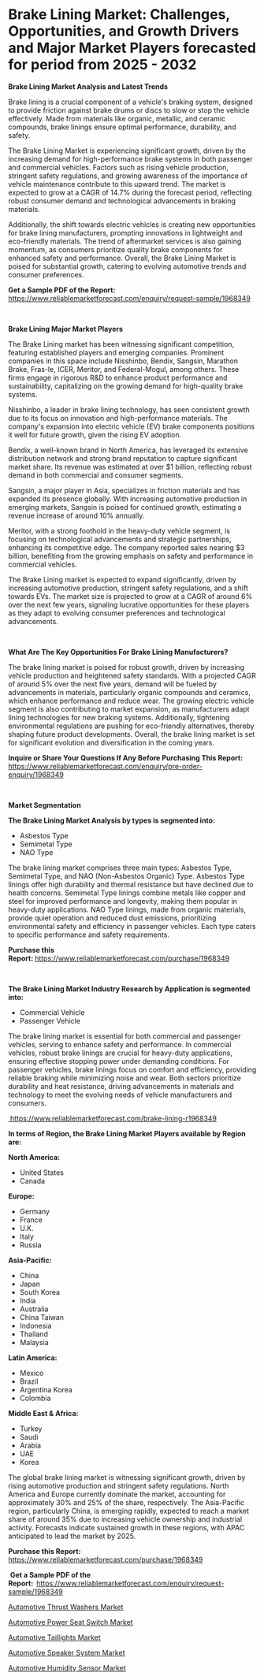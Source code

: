 <p><h1>Brake Lining Market: Challenges, Opportunities, and Growth Drivers and Major Market Players forecasted for period from 2025 - 2032</h1></p><p><strong>Brake Lining Market Analysis and Latest Trends</strong></p>
<p><p>Brake lining is a crucial component of a vehicle's braking system, designed to provide friction against brake drums or discs to slow or stop the vehicle effectively. Made from materials like organic, metallic, and ceramic compounds, brake linings ensure optimal performance, durability, and safety.</p><p>The Brake Lining Market is experiencing significant growth, driven by the increasing demand for high-performance brake systems in both passenger and commercial vehicles. Factors such as rising vehicle production, stringent safety regulations, and growing awareness of the importance of vehicle maintenance contribute to this upward trend. The market is expected to grow at a CAGR of 14.7% during the forecast period, reflecting robust consumer demand and technological advancements in braking materials. </p><p>Additionally, the shift towards electric vehicles is creating new opportunities for brake lining manufacturers, prompting innovations in lightweight and eco-friendly materials. The trend of aftermarket services is also gaining momentum, as consumers prioritize quality brake components for enhanced safety and performance. Overall, the Brake Lining Market is poised for substantial growth, catering to evolving automotive trends and consumer preferences.</p></p>
<p><strong>Get a Sample PDF of the Report:&nbsp;</strong> <a href="https://www.reliablemarketforecast.com/enquiry/request-sample/1968349?utm_campaign=1144&utm_medium=2&utm_source=Github&utm_content=ia&utm_term=30032025&utm_id=brake-lining">https://www.reliablemarketforecast.com/enquiry/request-sample/1968349</a></p>
<p>&nbsp;</p>
<p><strong>Brake Lining Major Market Players</strong></p>
<p><p>The Brake Lining market has been witnessing significant competition, featuring established players and emerging companies. Prominent companies in this space include Nisshinbo, Bendix, Sangsin, Marathon Brake, Fras-le, ICER, Meritor, and Federal-Mogul, among others. These firms engage in rigorous R&D to enhance product performance and sustainability, capitalizing on the growing demand for high-quality brake systems.</p><p>Nisshinbo, a leader in brake lining technology, has seen consistent growth due to its focus on innovation and high-performance materials. The company's expansion into electric vehicle (EV) brake components positions it well for future growth, given the rising EV adoption.</p><p>Bendix, a well-known brand in North America, has leveraged its extensive distribution network and strong brand reputation to capture significant market share. Its revenue was estimated at over $1 billion, reflecting robust demand in both commercial and consumer segments.</p><p>Sangsin, a major player in Asia, specializes in friction materials and has expanded its presence globally. With increasing automotive production in emerging markets, Sangsin is poised for continued growth, estimating a revenue increase of around 10% annually.</p><p>Meritor, with a strong foothold in the heavy-duty vehicle segment, is focusing on technological advancements and strategic partnerships, enhancing its competitive edge. The company reported sales nearing $3 billion, benefiting from the growing emphasis on safety and performance in commercial vehicles.</p><p>The Brake Lining market is expected to expand significantly, driven by increasing automotive production, stringent safety regulations, and a shift towards EVs. The market size is projected to grow at a CAGR of around 6% over the next few years, signaling lucrative opportunities for these players as they adapt to evolving consumer preferences and technological advancements.</p></p>
<p>&nbsp;</p>
<p><strong>What Are The Key Opportunities For Brake Lining Manufacturers?</strong></p>
<p><p>The brake lining market is poised for robust growth, driven by increasing vehicle production and heightened safety standards. With a projected CAGR of around 5% over the next five years, demand will be fueled by advancements in materials, particularly organic compounds and ceramics, which enhance performance and reduce wear. The growing electric vehicle segment is also contributing to market expansion, as manufacturers adapt lining technologies for new braking systems. Additionally, tightening environmental regulations are pushing for eco-friendly alternatives, thereby shaping future product developments. Overall, the brake lining market is set for significant evolution and diversification in the coming years.</p></p>
<p><strong>Inquire or Share Your Questions If Any Before Purchasing This Report:</strong> <a href="https://www.reliablemarketforecast.com/enquiry/pre-order-enquiry/1968349?utm_campaign=1144&utm_medium=2&utm_source=Github&utm_content=ia&utm_term=30032025&utm_id=brake-lining">https://www.reliablemarketforecast.com/enquiry/pre-order-enquiry/1968349</a></p>
<p>&nbsp;</p>
<p><strong>Market Segmentation</strong></p>
<p><strong>The Brake Lining Market Analysis by types is segmented into:</strong></p>
<p><ul><li>Asbestos Type</li><li>Semimetal Type</li><li>NAO Type</li></ul></p>
<p><p>The brake lining market comprises three main types: Asbestos Type, Semimetal Type, and NAO (Non-Asbestos Organic) Type. Asbestos Type linings offer high durability and thermal resistance but have declined due to health concerns. Semimetal Type linings combine metals like copper and steel for improved performance and longevity, making them popular in heavy-duty applications. NAO Type linings, made from organic materials, provide quiet operation and reduced dust emissions, prioritizing environmental safety and efficiency in passenger vehicles. Each type caters to specific performance and safety requirements.</p></p>
<p><strong>Purchase this Report:&nbsp;</strong><a href="https://www.reliablemarketforecast.com/purchase/1968349?utm_campaign=1144&utm_medium=2&utm_source=Github&utm_content=ia&utm_term=30032025&utm_id=brake-lining">https://www.reliablemarketforecast.com/purchase/1968349</a></p>
<p>&nbsp;</p>
<p><strong>The Brake Lining Market Industry Research by Application is segmented into:</strong></p>
<p><ul><li>Commercial Vehicle</li><li>Passenger Vehicle</li></ul></p>
<p><p>The brake lining market is essential for both commercial and passenger vehicles, serving to enhance safety and performance. In commercial vehicles, robust brake linings are crucial for heavy-duty applications, ensuring effective stopping power under demanding conditions. For passenger vehicles, brake linings focus on comfort and efficiency, providing reliable braking while minimizing noise and wear. Both sectors prioritize durability and heat resistance, driving advancements in materials and technology to meet the evolving needs of vehicle manufacturers and consumers.</p></p>
<p><a href="https://www.reliablemarketforecast.com/brake-lining-r1968349?utm_campaign=1144&utm_medium=2&utm_source=Github&utm_content=ia&utm_term=30032025&utm_id=brake-lining">&nbsp;https://www.reliablemarketforecast.com/brake-lining-r1968349</a></p>
<p><strong>In terms of Region, the Brake Lining Market Players available by Region are:</strong></p>
<p>
    <p> <strong> North America: </strong>
        <ul>
            <li>United States</li>
            <li>Canada</li>
        </ul>
        </p> 
    <p> <strong> Europe: </strong>
        <ul>
            <li>Germany</li>
            <li>France</li>
            <li>U.K.</li>
            <li>Italy</li>
            <li>Russia</li>
        </ul>
        </p> 
    <p> <strong> Asia-Pacific: </strong>
        <ul>
            <li>China</li>
            <li>Japan</li>
            <li>South Korea</li>
            <li>India</li>
            <li>Australia</li>
            <li>China Taiwan</li>
            <li>Indonesia</li>
            <li>Thailand</li>
            <li>Malaysia</li>
        </ul>
        </p> 
    <p> <strong> Latin America: </strong>
        <ul>
            <li>Mexico</li>
            <li>Brazil</li>
            <li>Argentina Korea</li>
            <li>Colombia</li>
        </ul>
        </p> 
    <p> <strong> Middle East & Africa: </strong>
        <ul>
            <li>Turkey</li>
            <li>Saudi</li>
            <li>Arabia</li>
            <li>UAE</li>
            <li>Korea</li>
        </ul>
    </p>
    </p>
<p><p>The global brake lining market is witnessing significant growth, driven by rising automotive production and stringent safety regulations. North America and Europe currently dominate the market, accounting for approximately 30% and 25% of the share, respectively. The Asia-Pacific region, particularly China, is emerging rapidly, expected to reach a market share of around 35% due to increasing vehicle ownership and industrial activity. Forecasts indicate sustained growth in these regions, with APAC anticipated to lead the market by 2025.</p></p>
<p><strong>Purchase this Report: </strong><a href="https://www.reliablemarketforecast.com/purchase/1968349?utm_campaign=1144&utm_medium=2&utm_source=Github&utm_content=ia&utm_term=30032025&utm_id=brake-lining">https://www.reliablemarketforecast.com/purchase/1968349</a></p>
<p>&nbsp;<strong>Get a Sample PDF of the Report:&nbsp;&nbsp;</strong><a href="https://www.reliablemarketforecast.com/enquiry/request-sample/1968349?utm_campaign=1144&utm_medium=2&utm_source=Github&utm_content=ia&utm_term=30032025&utm_id=brake-lining">https://www.reliablemarketforecast.com/enquiry/request-sample/1968349</a></p>
<p><strong></strong></p>
<p><p><a href="https://github.com/mukaithaisia/Market-Research-Report-List-1/blob/main/automotive-thrust-washers-market.md?utm_campaign=1144&utm_medium=2&utm_source=Github&utm_content=ia&utm_term=30032025&utm_id=brake-lining">Automotive Thrust Washers Market</a></p><p><a href="https://github.com/failarustic/Market-Research-Report-List-1/blob/main/automotive-power-seat-switch-market.md?utm_campaign=1144&utm_medium=2&utm_source=Github&utm_content=ia&utm_term=30032025&utm_id=brake-lining">Automotive Power Seat Switch Market</a></p><p><a href="https://github.com/damjiederyd/Market-Research-Report-List-1/blob/main/automotive-taillights-market.md?utm_campaign=1144&utm_medium=2&utm_source=Github&utm_content=ia&utm_term=30032025&utm_id=brake-lining">Automotive Taillights Market</a></p><p><a href="https://github.com/claracpegios/Market-Research-Report-List-1/blob/main/automotive-speaker-system-market.md?utm_campaign=1144&utm_medium=2&utm_source=Github&utm_content=ia&utm_term=30032025&utm_id=brake-lining">Automotive Speaker System Market</a></p><p><a href="https://github.com/hiwanatalak/Market-Research-Report-List-1/blob/main/automotive-humidity-sensor-market.md?utm_campaign=1144&utm_medium=2&utm_source=Github&utm_content=ia&utm_term=30032025&utm_id=brake-lining">Automotive Humidity Sensor Market</a></p></p>